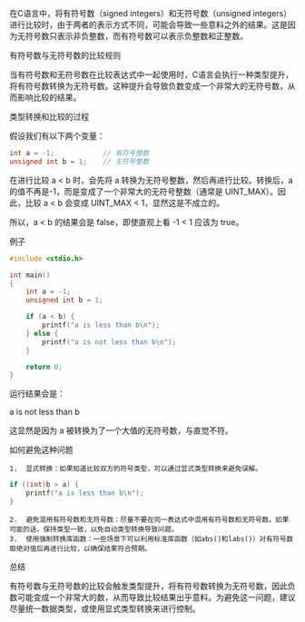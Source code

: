 在C语言中，将有符号数（signed integers）和无符号数（unsigned
integers）进行比较时，由于两者的表示方式不同，可能会导致一些意料之外的结果。这是因为无符号数只表示非负整数，而有符号数可以表示负整数和正整数。

有符号数与无符号数的比较规则

当有符号数和无符号数在比较表达式中一起使用时，C语言会执行一种类型提升，将有符号数转换为无符号数。这种提升会导致负数变成一个非常大的无符号数，从而影响比较的结果。

类型转换和比较的过程

假设我们有以下两个变量：

```c
int a = -1;            // 有符号整数
unsigned int b = 1;    // 无符号整数
```

在进行比较 a < b 时，会先将 a 转换为无符号整数，然后再进行比较。转换后，a的值不再是-1，而是变成了一个非常大的无符号整数（通常是
UINT_MAX）。因此，比较 a < b 会变成 UINT_MAX < 1，显然这是不成立的。

所以，a < b 的结果会是 false，即使直观上看 -1 < 1 应该为 true。

例子

```c
#include <stdio.h>

int main()
{
	int a = -1;
	unsigned int b = 1;

	if (a < b) {
		printf("a is less than b\n");
	} else {
		printf("a is not less than b\n");
	}

	return 0;
}
```

运行结果会是：

a is not less than b

这显然是因为 a 被转换为了一个大值的无符号数，与直觉不符。

如何避免这种问题

	1.	显式转换：如果知道比较双方的符号类型，可以通过显式类型转换来避免误解。

```c
if ((int)b > a) {
	printf("a is less than b\n");
}
```

	2.	避免混用有符号数和无符号数：尽量不要在同一表达式中混用有符号数和无符号数。如果可能的话，保持类型一致，以免自动类型转换导致问题。
	3.	使用强制转换库函数：一些场景下可以利用标准库函数（如abs()和labs()）对有符号数取绝对值后再进行比较，以确保结果符合预期。

总结

有符号数与无符号数的比较会触发类型提升，将有符号数转换为无符号数，因此负数可能变成一个非常大的数，从而导致比较结果出乎意料。为避免这一问题，建议尽量统一数据类型，或使用显式类型转换来进行控制。
